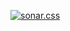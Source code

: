 [![sonar.css](https://raw.githubusercontent.com/aurbano/sonar.css/master/assets/sonar.png)](http://urbanoalvarez.es/sonar.css/)
